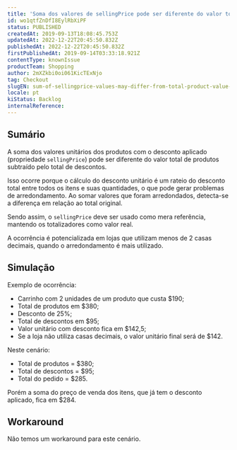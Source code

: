 ```yaml
---
title: 'Soma dos valores de sellingPrice pode ser diferente do valor total de produtos subtraído pelo total de descontos'
id: wo1qtfZnDfI8EylRbXiPF
status: PUBLISHED
createdAt: 2019-09-13T18:08:45.753Z
updatedAt: 2022-12-22T20:45:50.832Z
publishedAt: 2022-12-22T20:45:50.832Z
firstPublishedAt: 2019-09-14T03:33:18.921Z
contentType: knownIssue
productTeam: Shopping
author: 2mXZkbi0oi061KicTExNjo
tag: Checkout
slugEN: sum-of-sellingprice-values-may-differ-from-total-product-value-minus-the-total-discounts
locale: pt
kiStatus: Backlog
internalReference: 
---
```


## Sumário

A soma dos valores unitários dos produtos com o desconto aplicado (propriedade `sellingPrice`) pode ser diferente do valor total de produtos subtraído pelo total de descontos.

Isso ocorre porque o cálculo do desconto unitário é um rateio do desconto total entre todos os itens e suas quantidades, o que pode gerar problemas de arredondamento. Ao somar valores que foram arredondados, detecta-se a diferença em relação ao total original.

Sendo assim, o `sellingPrice` deve ser usado como mera referência, mantendo os totalizadores como valor real.

A ocorrência é potencializada em lojas que utilizam menos de 2 casas decimais, quando o arredondamento é mais utilizado.

## Simulação

Exemplo de ocorrência:

- Carrinho com 2 unidades de um produto que custa $190;
- Total de produtos em $380;
- Desconto de 25%;
- Total de descontos em $95;
- Valor unitário com desconto fica em $142,5;
- Se a loja não utiliza casas decimais, o valor unitário final será de $142.

Neste cenário:

- Total de produtos = $380;
- Total de descontos = $95;
- Total do pedido = $285.

Porém a soma do preço de venda dos itens, que já tem o desconto aplicado, fica em $284.

## Workaround

Não temos um workaround para este cenário.

